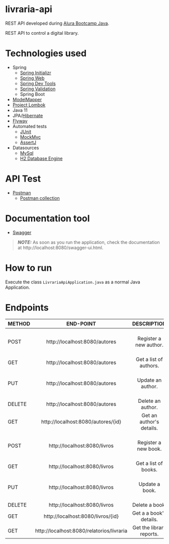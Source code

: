 # livraria-api
REST API developed during [Alura Bootcamp Java](https://www.alura.com.br/bootcamp/back-end-java/matriculas-abertas). 

REST API to control a digital library.

# Technologies used
* Spring
  - [Spring Initializr](https://start.spring.io/)
  - [Spring Web](https://spring.io/guides/gs/serving-web-content/)
  - [Spring Dev Tools](https://docs.spring.io/spring-boot/docs/1.5.16.RELEASE/reference/html/using-boot-devtools.html)
  - [Spring Validation](https://www.baeldung.com/spring-boot-bean-validation)
  - Spring Boot
* [ModelMapper](http://modelmapper.org/)
* [Project Lombok](https://projectlombok.org/)
* Java 11
* JPA/[Hibernate](https://hibernate.org/orm/)
* [Flyway](https://flywaydb.org/documentation/)
* Automated tests
  - [JUnit](https://junit.org/junit5/docs/current/user-guide/)
  - [MockMvc](https://www.baeldung.com/integration-testing-in-spring#3-mocking-web-context-beans/)
  - [AssertJ](https://assertj.github.io/doc/)
* Datasources
    - [MySql](https://www.mysql.com/)
    - [H2 Database Engine](https://www.h2database.com/html/cheatSheet.html)

# API Test
* [Postman](https://www.postman.com/)
  - [Postman collection](https://github.com/oluizeduardo/livraria-api/tree/main/postman)

# Documentation tool
* [Swagger](https://www.baeldung.com/swagger-2-documentation-for-spring-rest-api)
> **_NOTE:_**  As soon as you run the application, check the documentation at http://localhost:8080/swagger-ui.html.

# How to run
Execute the class `LivrariaApiApplication.java` as a normal Java Application.

# Endpoints

| METHOD        | END-POINT                     | DESCRIPTION                    | FIELDS                                         |
| ------------- |:-----------------------------:| :-----------------------------:|:----------------------------------------------:|
| POST          | http://localhost:8080/autores |  Register a new author.        | nome, dataNascimento, nacionalidade, curriculo |
| GET           | http://localhost:8080/autores |  Get a list of authors.        |    |
| PUT           | http://localhost:8080/autores |  Update an author.             | nome, dataNascimento, nacionalidade, curriculo   |
| DELETE        | http://localhost:8080/autores |  Delete an author.             |   |
| GET           | http://localhost:8080/autores/{id} |  Get an author's details. |    |
| POST          | http://localhost:8080/livros  |  Register a new book.          | titulo, dataLancamento, numeroPaginas, autor   |
| GET           | http://localhost:8080/livros  |  Get a list of books.          |    |
| PUT           | http://localhost:8080/livros |  Update a book.             | titulo, dataLancamento, numeroPaginas, autor   |
| DELETE        | http://localhost:8080/livros |  Delete a book.             |   |
| GET           | http://localhost:8080/livros/{id} |  Get a a book's details. |    |
| GET           | http://localhost:8080/relatorios/livraria  |  Get the library reports.          |    |

